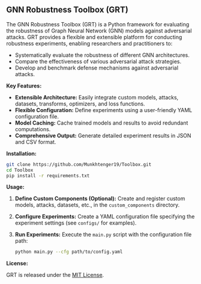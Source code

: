 ## GNN Robustness Toolbox (GRT)

The GNN Robustness Toolbox (GRT) is a Python framework for evaluating the robustness of Graph Neural Network (GNN) models against adversarial attacks. GRT provides a flexible and extensible platform for conducting robustness experiments, enabling researchers and practitioners to:

* Systematically evaluate the robustness of different GNN architectures.
* Compare the effectiveness of various adversarial attack strategies.
* Develop and benchmark defense mechanisms against adversarial attacks.

**Key Features:**

* **Extensible Architecture:**  Easily integrate custom models, attacks, datasets, transforms, optimizers, and loss functions.
* **Flexible Configuration:** Define experiments using a user-friendly YAML configuration file.
* **Model Caching:**  Cache trained models and results to avoid redundant computations.
* **Comprehensive Output:**  Generate detailed experiment results in JSON and CSV format.

**Installation:**

```bash
git clone https://github.com/Munkhtenger19/Toolbox.git
cd Toolbox
pip install -r requirements.txt
```

**Usage:**

1. **Define Custom Components (Optional):** Create and register custom models, attacks, datasets, etc., in the `custom_components` directory.
2. **Configure Experiments:**  Create a YAML configuration file specifying the experiment settings (see `configs/` for examples).
3. **Run Experiments:**  Execute the `main.py` script with the configuration file path:

   ```bash
   python main.py --cfg path/to/config.yaml
   ```


**License:**

GRT is released under the [MIT License](LICENSE).